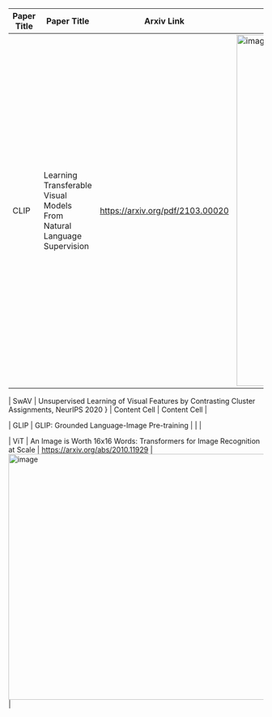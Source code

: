 

| Paper Title  | Paper Title  | Arxiv Link | Arxiv Link |
| ------------- | ------------- | ------------- | ------------- |
| CLIP | Learning Transferable Visual Models From Natural Language Supervision  | https://arxiv.org/pdf/2103.00020  | <img width="1476" height="693" alt="image" src="https://github.com/user-attachments/assets/94e816b8-0ae5-430c-a3f3-e14face7de87" /> |

| SwAV  | Unsupervised Learning of Visual Features by Contrasting Cluster Assignments, NeurIPS 2020 }  | Content Cell  | Content Cell  |

| GLIP | GLIP: Grounded Language-Image Pre-training | | | 

| ViT | An Image is Worth 16x16 Words: Transformers for Image Recognition at Scale |  https://arxiv.org/abs/2010.11929 |  <img width="930" height="485" alt="image" src="https://github.com/user-attachments/assets/68a72106-d156-415f-a48d-abeb49386488" /> |
